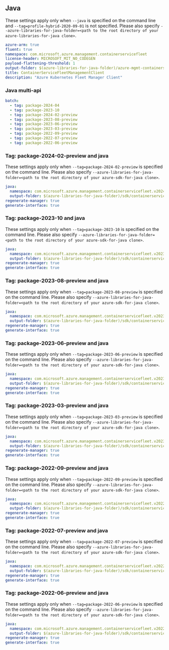 ## Java

These settings apply only when `--java` is specified on the command line and `--tag=profile-hybrid-2020-09-01` is not specified.
Please also specify `--azure-libraries-for-java-folder=<path to the root directory of your azure-libraries-for-java clone>`.

``` yaml $(java)
azure-arm: true
fluent: true
namespace: com.microsoft.azure.management.containerservicefleet
license-header: MICROSOFT_MIT_NO_CODEGEN
payload-flattening-threshold: 1
output-folder: $(azure-libraries-for-java-folder)/azure-mgmt-containerservicefleet
title: ContainerServiceFleetManagementClient
description: "Azure Kubernetes Fleet Manager Client"
```

### Java multi-api

``` yaml $(java) && $(multiapi)
batch:
  - tag: package-2024-04
  - tag: package-2023-10
  - tag: package-2024-02-preview
  - tag: package-2023-08-preview
  - tag: package-2023-06-preview
  - tag: package-2023-03-preview
  - tag: package-2022-09-preview
  - tag: package-2022-07-preview
  - tag: package-2022-06-preview
```

### Tag: package-2024-02-preview and java

These settings apply only when `--tag=package-2024-02-preview` is specified on the command line.
Please also specify `--azure-libraries-for-java-folder=<path to the root directory of your azure-sdk-for-java clone>`.

``` yaml $(tag) == 'package-2024-02-preview' && $(java) && $(multiapi)
java:
  namespace: com.microsoft.azure.management.containerservicefleet.v2024_02_02_preview
  output-folder: $(azure-libraries-for-java-folder)/sdk/containerservice/mgmt-v2024_02_02_preview
regenerate-manager: true
generate-interface: true
```

### Tag: package-2023-10 and java

These settings apply only when `--tag=package-2023-10` is specified on the command line.
Please also specify `--azure-libraries-for-java-folder=<path to the root directory of your azure-sdk-for-java clone>`.

``` yaml $(tag) == 'package-2023-10' && $(java) && $(multiapi)
java:
  namespace: com.microsoft.azure.management.containerservicefleet.v2023_10_15
  output-folder: $(azure-libraries-for-java-folder)/sdk/containerservice/mgmt-v2023_10_15
regenerate-manager: true
generate-interface: true
```

### Tag: package-2023-08-preview and java

These settings apply only when `--tag=package-2023-08-preview` is specified on the command line.
Please also specify `--azure-libraries-for-java-folder=<path to the root directory of your azure-sdk-for-java clone>`.

``` yaml $(tag) == 'package-2023-08-preview' && $(java) && $(multiapi)
java:
  namespace: com.microsoft.azure.management.containerservicefleet.v2023_08_15_preview
  output-folder: $(azure-libraries-for-java-folder)/sdk/containerservice/mgmt-v2023_08_15_preview
regenerate-manager: true
generate-interface: true
```

### Tag: package-2023-06-preview and java

These settings apply only when `--tag=package-2023-06-preview` is specified on the command line.
Please also specify `--azure-libraries-for-java-folder=<path to the root directory of your azure-sdk-for-java clone>`.

``` yaml $(tag) == 'package-2023-06-preview' && $(java) && $(multiapi)
java:
  namespace: com.microsoft.azure.management.containerservicefleet.v2023_06_15_preview
  output-folder: $(azure-libraries-for-java-folder)/sdk/containerservice/mgmt-v2023_06_15_preview
regenerate-manager: true
generate-interface: true
```

### Tag: package-2023-03-preview and java

These settings apply only when `--tag=package-2023-03-preview` is specified on the command line.
Please also specify `--azure-libraries-for-java-folder=<path to the root directory of your azure-sdk-for-java clone>`.

``` yaml $(tag) == 'package-2023-03-preview' && $(java) && $(multiapi)
java:
  namespace: com.microsoft.azure.management.containerservicefleet.v2023_03_15_preview
  output-folder: $(azure-libraries-for-java-folder)/sdk/containerservice/mgmt-v2023_03_15_preview
regenerate-manager: true
generate-interface: true
```

### Tag: package-2022-09-preview and java

These settings apply only when `--tag=package-2022-09-preview` is specified on the command line.
Please also specify `--azure-libraries-for-java-folder=<path to the root directory of your azure-sdk-for-java clone>`.

``` yaml $(tag) == 'package-2022-09-preview' && $(java) && $(multiapi)
java:
  namespace: com.microsoft.azure.management.containerservicefleet.v2022_09_02_preview
  output-folder: $(azure-libraries-for-java-folder)/sdk/containerservice/mgmt-v2022_09_02_preview
regenerate-manager: true
generate-interface: true
```

### Tag: package-2022-07-preview and java

These settings apply only when `--tag=package-2022-07-preview` is specified on the command line.
Please also specify `--azure-libraries-for-java-folder=<path to the root directory of your azure-sdk-for-java clone>`.

``` yaml $(tag) == 'package-2022-07-preview' && $(java) && $(multiapi)
java:
  namespace: com.microsoft.azure.management.containerservicefleet.v2022_07_02_preview
  output-folder: $(azure-libraries-for-java-folder)/sdk/containerservice/mgmt-v2022_07_02_preview
regenerate-manager: true
generate-interface: true
```

### Tag: package-2022-06-preview and java

These settings apply only when `--tag=package-2022-06-preview` is specified on the command line.
Please also specify `--azure-libraries-for-java-folder=<path to the root directory of your azure-sdk-for-java clone>`.

``` yaml $(tag) == 'package-2022-06-preview' && $(java) && $(multiapi)
java:
  namespace: com.microsoft.azure.management.containerservicefleet.v2022_06_02_preview
  output-folder: $(azure-libraries-for-java-folder)/sdk/containerservice/mgmt-v2022_06_02_preview
regenerate-manager: true
generate-interface: true
```